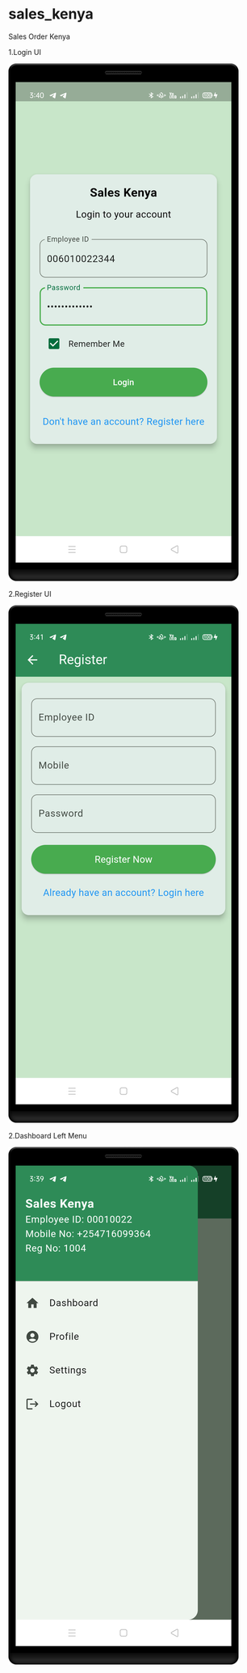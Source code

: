 # sales_kenya

Sales Order Kenya

1.Login UI

![Login UI](https://github.com/firojandev/Sales-App/blob/main/login.png)

2.Register UI

![Register UI](https://github.com/firojandev/Sales-App/blob/main/registration.png)


2.Dashboard Left Menu

![Dashboard Left Menu](https://github.com/firojandev/Sales-App/blob/main/dashboard.png)